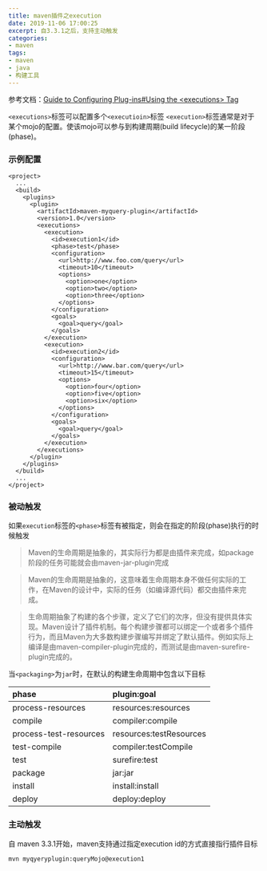 ```yaml
---
title: maven插件之execution
date: 2019-11-06 17:00:25
excerpt: 自3.3.1之后，支持主动触发
categories: 
- maven
tags:
- maven
- java
- 构建工具
---
```


参考文档：[Guide to Configuring Plug-ins#Using the \<executions\> Tag](https://maven.apache.org/guides/mini/guide-configuring-plugins.html#Using_the_executions_Tag)

`<executions>`标签可以配置多个`<executioin>`标签
`<execution>`标签通常是对于某个mojo的配置。使该mojo可以参与到构建周期(build lifecycle)的某一阶段(phase)。

### 示例配置
```
<project>
  ...
  <build>
    <plugins>
      <plugin>
        <artifactId>maven-myquery-plugin</artifactId>
        <version>1.0</version>
        <executions>
          <execution>
            <id>execution1</id>
            <phase>test</phase>
            <configuration>
              <url>http://www.foo.com/query</url>
              <timeout>10</timeout>
              <options>
                <option>one</option>
                <option>two</option>
                <option>three</option>
              </options>
            </configuration>
            <goals>
              <goal>query</goal>
            </goals>
          </execution>
          <execution>
            <id>execution2</id>
            <configuration>
              <url>http://www.bar.com/query</url>
              <timeout>15</timeout>
              <options>
                <option>four</option>
                <option>five</option>
                <option>six</option>
              </options>
            </configuration>
            <goals>
              <goal>query</goal>
            </goals>
          </execution>
        </executions>
      </plugin>
    </plugins>
  </build>
  ...
</project>
```
### 被动触发
如果`execution`标签的`<phase>`标签有被指定，则会在指定的阶段(phase)执行的时候触发

>Maven的生命周期是抽象的，其实际行为都是由插件来完成，如package阶段的任务可能就会由maven-jar-plugin完成

>Maven的生命周期是抽象的，这意味着生命周期本身不做任何实际的工作，在Maven的设计中，实际的任务（如编译源代码）都交由插件来完成。

>生命周期抽象了构建的各个步骤，定义了它们的次序，但没有提供具体实现。Maven设计了插件机制。每个构建步骤都可以绑定一个或者多个插件行为，而且Maven为大多数构建步骤编写并绑定了默认插件。例如实际上编译是由maven-compiler-plugin完成的，而测试是由maven-surefire-plugin完成的。

当`<packaging>`为`jar`时，在默认的构建生命周期中包含以下目标

| phase | plugin:goal |
|:---|:---|
|  process-resources |resources:resources |
| compile | compiler:compile |
|process-test-resources| resources:testResources|
|test-compile|compiler:testCompile|
|test| surefire:test|
|package| jar:jar|
|install|install:install|
|deploy|deploy:deploy|



### 主动触发
自 maven 3.3.1开始，maven支持通过指定execution id的方式直接指行插件目标
```
mvn myqyeryplugin:queryMojo@execution1
```